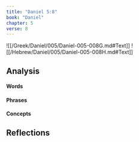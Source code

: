 ```yaml
---
title: "Daniel 5:8"
book: "Daniel"
chapter: 5
verse: 8
---
```

![[/Greek/Daniel/005/Daniel-005-008G.md#Text]]
![[/Hebrew/Daniel/005/Daniel-005-008H.md#Text]]

## Analysis

#### Words

#### Phrases

#### Concepts

## Reflections
